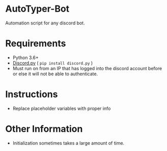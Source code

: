 # AutoTyper-Bot
Automation script for any discord bot.

# Requirements
* Python 3.6+
* <a href=https://github.com/Rapptz/discord.py>Discord.py</a> ( `pip install discord.py` )
* Must run on from an IP that has logged into the discord account before or else it will not be able to authenticate.

# Instructions
* Replace placeholder variables with proper info

# Other Information
* Initialization sometimes takes a large amount of time.
